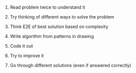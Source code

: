 1. Read problem twice to understand it

2. Try thinking of different ways to solve the problem

3. Think E2E of best solution based on complexity

3. Write algorithm from patterns in drawing

4. Code it out

5. Try to improve it 

6. Go through different solutions (even if answered correctly)
